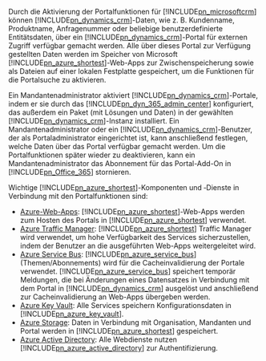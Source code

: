 Durch die Aktivierung der Portalfunktionen für [!INCLUDE[pn_microsoftcrm](pn-microsoftcrm.md)] können [!INCLUDE[pn_dynamics_crm](pn-dynamics-crm.md)]-Daten, wie z. B. Kundenname, Produktname, Anfragenummer oder beliebige benutzerdefinierte Entitätsdaten, über ein [!INCLUDE[pn_dynamics_crm](pn-dynamics-crm.md)]-Portal für externen Zugriff verfügbar gemacht werden. Alle über dieses Portal zur Verfügung gestellten Daten werden im Speicher von Microsoft [!INCLUDE[pn_azure_shortest](pn-azure-shortest.md)]-Web-Apps zur Zwischenspeicherung sowie als Dateien auf einer lokalen Festplatte gespeichert, um die Funktionen für die Portalsuche zu aktivieren.

Ein Mandantenadministrator aktiviert [!INCLUDE[pn_dynamics_crm](pn-dynamics-crm.md)]-Portale, indem er sie durch das [!INCLUDE[pn_dyn_365_admin_center](../includes/pn-dyn-365-admin-center.md)] konfiguriert, das außerdem ein Paket (mit Lösungen und Daten) in der gewählten [!INCLUDE[pn_dynamics_crm](pn-dynamics-crm.md)]-Instanz installiert. Ein Mandantenadministrator oder ein [!INCLUDE[pn_dynamics_crm](pn-dynamics-crm.md)]-Benutzer, der als Portaladministrator eingerichtet ist, kann anschließend festlegen, welche Daten über das Portal verfügbar gemacht werden. Um die Portalfunktionen später wieder zu deaktivieren, kann ein Mandantenadministrator das Abonnement für das Portal-Add-On in [!INCLUDE[pn_Office_365](pn-office-365.md)] stornieren.

Wichtige [!INCLUDE[pn_azure_shortest](pn-azure-shortest.md)]-Komponenten und ‑Dienste in Verbindung mit den Portalfunktionen sind:
- [Azure-Web-Apps](https://azure.microsoft.com/services/app-service/web/): [!INCLUDE[pn_azure_shortest](pn-azure-shortest.md)]-Web-Apps werden zum Hosten des Portals in [!INCLUDE[pn_azure_shortest](pn-azure-shortest.md)] verwendet.
- [Azure Traffic Manager](https://azure.microsoft.com/services/traffic-manager/): [!INCLUDE[pn_azure_shortest](pn-azure-shortest.md)] Traffic Manager wird verwendet, um hohe Verfügbarkeit des Services sicherzustellen, indem der Benutzer an die ausgeführten Web-Apps weitergeleitet wird. 
- [Azure Service Bus](https://azure.microsoft.com/services/service-bus/): [!INCLUDE[pn_azure_service_bus](pn-azure-service-bus.md)] (Themen/Abonnements) wird für die Cacheinvalidierung der Portale verwendet. [!INCLUDE[pn_azure_service_bus](pn-azure-service-bus.md)] speichert temporär Meldungen, die bei Änderungen eines Datensatzes in Verbindung mit dem Portal in [!INCLUDE[pn_dynamics_crm](pn-dynamics-crm.md)] ausgelöst und anschließend zur Cacheinvalidierung an Web-Apps übergeben werden. 
- [Azure Key Vault](https://azure.microsoft.com/services/key-vault/): Alle Services speichern Konfigurationsdaten in [!INCLUDE[pn_azure_key_vault](pn_azure_key_vault.md)].
- [Azure Storage](https://azure.microsoft.com/services/storage/): Daten in Verbindung mit Organisation, Mandanten und Portal werden in [!INCLUDE[pn_azure_shortest](pn-azure-shortest.md)] gespeichert.
- [Azure Active Directory](https://azure.microsoft.com/services/active-directory/): Alle Webdienste nutzen [!INCLUDE[pn_azure_active_directory](pn-azure-active-directory.md)] zur Authentifizierung.
